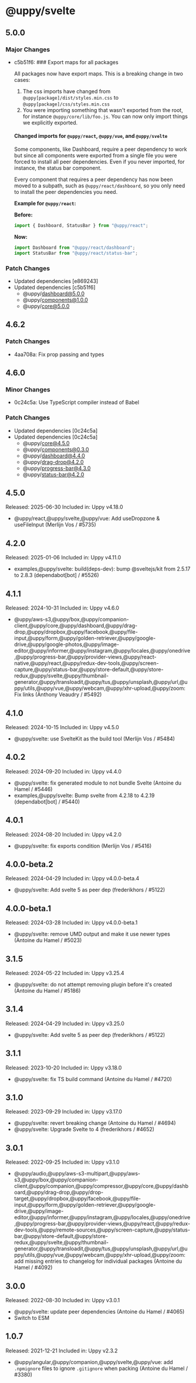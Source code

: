 # @uppy/svelte

## 5.0.0

### Major Changes

- c5b51f6: ### Export maps for all packages

  All packages now have export maps. This is a breaking change in two cases:

  1. The css imports have changed from `@uppy[package]/dist/styles.min.css` to `@uppy[package]/css/styles.min.css`
  2. You were importing something that wasn't exported from the root, for instance `@uppy/core/lib/foo.js`. You can now only import things we explicitly exported.

  #### Changed imports for `@uppy/react`, `@uppy/vue`, and `@uppy/svelte`

  Some components, like Dashboard, require a peer dependency to work but since all components were exported from a single file you were forced to install all peer dependencies. Even if you never imported, for instance, the status bar component.

  Every component that requires a peer dependency has now been moved to a subpath, such as `@uppy/react/dashboard`, so you only need to install the peer dependencies you need.

  **Example for `@uppy/react`:**

  **Before:**

  ```javascript
  import { Dashboard, StatusBar } from "@uppy/react";
  ```

  **Now:**

  ```javascript
  import Dashboard from "@uppy/react/dashboard";
  import StatusBar from "@uppy/react/status-bar";
  ```

### Patch Changes

- Updated dependencies [e869243]
- Updated dependencies [c5b51f6]
  - @uppy/dashboard@5.0.0
  - @uppy/components@1.0.0
  - @uppy/core@5.0.0

## 4.6.2

### Patch Changes

- 4aa708a: Fix prop passing and types

## 4.6.0

### Minor Changes

- 0c24c5a: Use TypeScript compiler instead of Babel

### Patch Changes

- Updated dependencies [0c24c5a]
- Updated dependencies [0c24c5a]
  - @uppy/core@4.5.0
  - @uppy/components@0.3.0
  - @uppy/dashboard@4.4.0
  - @uppy/drag-drop@4.2.0
  - @uppy/progress-bar@4.3.0
  - @uppy/status-bar@4.2.0

## 4.5.0

Released: 2025-06-30
Included in: Uppy v4.18.0

- @uppy/react,@uppy/svelte,@uppy/vue: Add useDropzone & useFileInput (Merlijn Vos / #5735)

## 4.2.0

Released: 2025-01-06
Included in: Uppy v4.11.0

- examples,@uppy/svelte: build(deps-dev): bump @sveltejs/kit from 2.5.17 to 2.8.3 (dependabot[bot] / #5526)

## 4.1.1

Released: 2024-10-31
Included in: Uppy v4.6.0

- @uppy/aws-s3,@uppy/box,@uppy/companion-client,@uppy/core,@uppy/dashboard,@uppy/drag-drop,@uppy/dropbox,@uppy/facebook,@uppy/file-input,@uppy/form,@uppy/golden-retriever,@uppy/google-drive,@uppy/google-photos,@uppy/image-editor,@uppy/informer,@uppy/instagram,@uppy/locales,@uppy/onedrive,@uppy/progress-bar,@uppy/provider-views,@uppy/react-native,@uppy/react,@uppy/redux-dev-tools,@uppy/screen-capture,@uppy/status-bar,@uppy/store-default,@uppy/store-redux,@uppy/svelte,@uppy/thumbnail-generator,@uppy/transloadit,@uppy/tus,@uppy/unsplash,@uppy/url,@uppy/utils,@uppy/vue,@uppy/webcam,@uppy/xhr-upload,@uppy/zoom: Fix links (Anthony Veaudry / #5492)

## 4.1.0

Released: 2024-10-15
Included in: Uppy v4.5.0

- @uppy/svelte: use SvelteKit as the build tool (Merlijn Vos / #5484)

## 4.0.2

Released: 2024-09-20
Included in: Uppy v4.4.0

- @uppy/svelte: fix generated module to not bundle Svelte (Antoine du Hamel / #5446)
- examples,@uppy/svelte: Bump svelte from 4.2.18 to 4.2.19 (dependabot[bot] / #5440)

## 4.0.1

Released: 2024-08-20
Included in: Uppy v4.2.0

- @uppy/svelte: fix exports condition (Merlijn Vos / #5416)

## 4.0.0-beta.2

Released: 2024-04-29
Included in: Uppy v4.0.0-beta.4

- @uppy/svelte: Add svelte 5 as peer dep (frederikhors / #5122)

## 4.0.0-beta.1

Released: 2024-03-28
Included in: Uppy v4.0.0-beta.1

- @uppy/svelte: remove UMD output and make it use newer types (Antoine du Hamel / #5023)

## 3.1.5

Released: 2024-05-22
Included in: Uppy v3.25.4

- @uppy/svelte: do not attempt removing plugin before it's created (Antoine du Hamel / #5186)

## 3.1.4

Released: 2024-04-29
Included in: Uppy v3.25.0

- @uppy/svelte: Add svelte 5 as peer dep (frederikhors / #5122)

## 3.1.1

Released: 2023-10-20
Included in: Uppy v3.18.0

- @uppy/svelte: fix TS build command (Antoine du Hamel / #4720)

## 3.1.0

Released: 2023-09-29
Included in: Uppy v3.17.0

- @uppy/svelte: revert breaking change (Antoine du Hamel / #4694)
- @uppy/svelte: Upgrade Svelte to 4 (frederikhors / #4652)

## 3.0.1

Released: 2022-09-25
Included in: Uppy v3.1.0

- @uppy/audio,@uppy/aws-s3-multipart,@uppy/aws-s3,@uppy/box,@uppy/companion-client,@uppy/companion,@uppy/compressor,@uppy/core,@uppy/dashboard,@uppy/drag-drop,@uppy/drop-target,@uppy/dropbox,@uppy/facebook,@uppy/file-input,@uppy/form,@uppy/golden-retriever,@uppy/google-drive,@uppy/image-editor,@uppy/informer,@uppy/instagram,@uppy/locales,@uppy/onedrive,@uppy/progress-bar,@uppy/provider-views,@uppy/react,@uppy/redux-dev-tools,@uppy/remote-sources,@uppy/screen-capture,@uppy/status-bar,@uppy/store-default,@uppy/store-redux,@uppy/svelte,@uppy/thumbnail-generator,@uppy/transloadit,@uppy/tus,@uppy/unsplash,@uppy/url,@uppy/utils,@uppy/vue,@uppy/webcam,@uppy/xhr-upload,@uppy/zoom: add missing entries to changelog for individual packages (Antoine du Hamel / #4092)

## 3.0.0

Released: 2022-08-30
Included in: Uppy v3.0.1

- @uppy/svelte: update peer dependencies (Antoine du Hamel / #4065)
- Switch to ESM

## 1.0.7

Released: 2021-12-21
Included in: Uppy v2.3.2

- @uppy/angular,@uppy/companion,@uppy/svelte,@uppy/vue: add `.npmignore` files to ignore `.gitignore` when packing (Antoine du Hamel / #3380)

